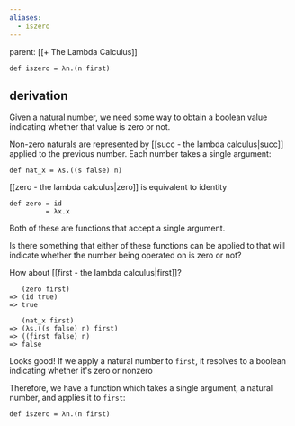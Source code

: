 ```yaml
---
aliases:
  - iszero
---
```

parent: [[+ The Lambda Calculus]]

```
def iszero = λn.(n first)
```
## derivation 

Given a natural number, we need some way to obtain a boolean value indicating whether that value is zero or not.

Non-zero naturals are represented by [[succ - the lambda calculus|succ]] applied to the previous number. Each number takes a single argument:
```
def nat_x = λs.((s false) n)
```

[[zero - the lambda calculus|zero]] is equivalent to identity

```
def zero = id
		 = λx.x
```

Both of these are functions that accept a single argument.

Is there something that either of these functions can be applied to that will indicate whether the number being operated on is zero or not?

How about [[first - the lambda calculus|first]]?

```
   (zero first)
=> (id true)
=> true

   (nat_x first)
=> (λs.((s false) n) first)
=> ((first false) n)
=> false
```

Looks good! If we apply a natural number to `first`,  it resolves to a boolean indicating whether it's zero or nonzero

Therefore, we have a function which takes a single argument, a natural number, and applies it to `first`:

```
def iszero = λn.(n first)
```